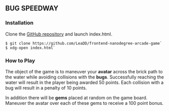 BUG SPEEDWAY
------------

### Installation

Clone the [GitHub repository](https://github.com/LeaDD/frontend-nanodegree-arcade-game) and launch index.html.
```
$ git clone https://github.com/LeaDD/frontend-nanodegree-arcade-game`
$ xdg-open index.html`
```

### How to Play

The object of the game is to maneuver your **avatar** across the brick path to the water while avoiding collisions with the **bugs**. Successfully reaching the water will result in the player being awarded 50 points. Each collision with a bug will result in a penalty of 10 points.

In addition there will be **gems** placed at random on the game board. Maneuver the avatar over each of these gems to receive a 100 point bonus.